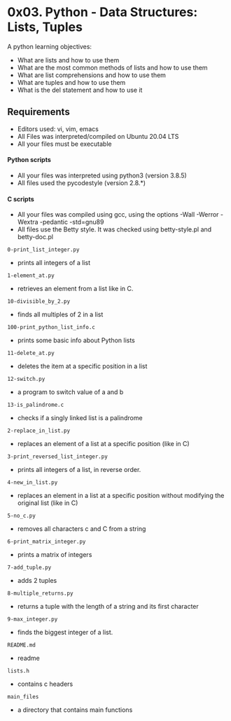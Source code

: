 # 0x03. Python - Data Structures: Lists, Tuples

A python learning objectives:

- What are lists and how to use them
- What are the most common methods of lists and how to use them
- What are list comprehensions and how to use them
- What are tuples and how to use them
- What is the del statement and how to use it

## Requirements
- Editors used: vi, vim, emacs
- All Files was  interpreted/compiled on Ubuntu 20.04 LTS 
- All your files must be executable

#### Python scripts
- All your files was interpreted using python3 (version 3.8.5)
- All files used the pycodestyle (version 2.8.*)

#### C scripts
- All your files was compiled using gcc, using the options -Wall -Werror -Wextra -pedantic -std=gnu89
- All files use the Betty style. It was checked using betty-style.pl and betty-doc.pl

`0-print_list_integer.py`

- prints all integers of a list

`1-element_at.py`

- retrieves an element from a list like in C.

`10-divisible_by_2.py`

- finds all multiples of 2 in a list

`100-print_python_list_info.c`

- prints some basic info about Python lists

`11-delete_at.py`

- deletes the item at a specific position in a list

`12-switch.py`

- a program to  switch value of a and b

`13-is_palindrome.c`

- checks if a singly linked list is a palindrome

`2-replace_in_list.py`

- replaces an element of a list at a specific position (like in C)

`3-print_reversed_list_integer.py`

- prints all integers of a list, in reverse order.

`4-new_in_list.py`

- replaces an element in a list at a specific position without modifying the original list (like in C)

`5-no_c.py`

- removes all characters c and C from a string

`6-print_matrix_integer.py`

- prints a matrix of integers

`7-add_tuple.py`

- adds 2 tuples

`8-multiple_returns.py`

- returns a tuple with the length of a string and its first character

`9-max_integer.py`

- finds the biggest integer of a list.

`README.md`

- readme

`lists.h`

- contains c headers

`main_files`

- a directory that contains main functions

